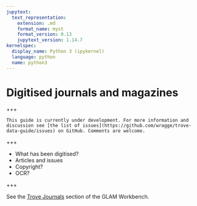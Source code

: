 ```yaml
---
jupytext:
  text_representation:
    extension: .md
    format_name: myst
    format_version: 0.13
    jupytext_version: 1.14.7
kernelspec:
  display_name: Python 3 (ipykernel)
  language: python
  name: python3
---
```


# Digitised journals and magazines

+++

```{attention}
This guide is currently under development. For more information and discussion see [the list of issues](https://github.com/wragge/trove-data-guide/issues) on GitHub. Comments are welcome.
```

+++

- What has been digitised?
- Articles and issues
- Copyright?
- OCR?

+++

See the [Trove Journals](https://glam-workbench.net/trove-journals/) section of the GLAM Workbench.

```{code-cell} ipython3

```
